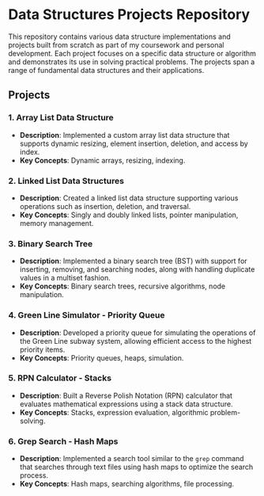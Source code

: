# Data Structures Projects Repository

This repository contains various data structure implementations and projects built from scratch as part of my coursework and personal development. Each project focuses on a specific data structure or algorithm and demonstrates its use in solving practical problems. The projects span a range of fundamental data structures and their applications.

## Projects

### 1. **Array List Data Structure**
   - **Description**: Implemented a custom array list data structure that supports dynamic resizing, element insertion, deletion, and access by index.
   - **Key Concepts**: Dynamic arrays, resizing, indexing.

### 2. **Linked List Data Structures**
   - **Description**: Created a linked list data structure supporting various operations such as insertion, deletion, and traversal.
   - **Key Concepts**: Singly and doubly linked lists, pointer manipulation, memory management.

### 3. **Binary Search Tree**
   - **Description**: Implemented a binary search tree (BST) with support for inserting, removing, and searching nodes, along with handling duplicate values in a multiset fashion.
   - **Key Concepts**: Binary search trees, recursive algorithms, node manipulation.

### 4. **Green Line Simulator - Priority Queue**
   - **Description**: Developed a priority queue for simulating the operations of the Green Line subway system, allowing efficient access to the highest priority items.
   - **Key Concepts**: Priority queues, heaps, simulation.

### 5. **RPN Calculator - Stacks**
   - **Description**: Built a Reverse Polish Notation (RPN) calculator that evaluates mathematical expressions using a stack data structure.
   - **Key Concepts**: Stacks, expression evaluation, algorithmic problem-solving.

### 6. **Grep Search - Hash Maps**
   - **Description**: Implemented a search tool similar to the `grep` command that searches through text files using hash maps to optimize the search process.
   - **Key Concepts**: Hash maps, searching algorithms, file processing.
